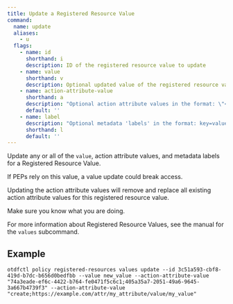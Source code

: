 ```yaml
---
title: Update a Registered Resource Value
command:
  name: update
  aliases:
    - u
  flags:
    - name: id
      shorthand: i
      description: ID of the registered resource value to update
    - name: value
      shorthand: v
      description: Optional updated value of the registered resource value (must be unique within the Registered Resource)
    - name: action-attribute-value
      shorthand: a
      description: "Optional action attribute values in the format: \"<action_id | action_name>;<attribute_value_id | attribute_value_fqn>\""
      default: ''
    - name: label
      description: "Optional metadata 'labels' in the format: key=value"
      shorthand: l
      default: ''
---
```


Update any or all of the `value`, action attribute values, and metadata labels for a Registered Resource Value.

If PEPs rely on this value, a value update could break access.

Updating the action attribute values will remove and replace all existing action attribute values for this registered resource value.

Make sure you know what you are doing.

For more information about Registered Resource Values, see the manual for the `values` subcommand.

## Example

```shell
otdfctl policy registered-resources values update --id 3c51a593-cbf8-419d-b7dc-b656d0bedfbb --value new_value --action-attribute-value "74a3eade-ef6c-4422-b764-fe0471f5c6c1;405a35a7-2051-49a6-9645-3a667b4739f3" --action-attribute-value "create;https://example.com/attr/my_attribute/value/my_value"
```
